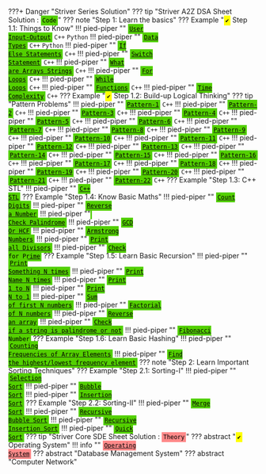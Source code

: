 <style>
    code {
        font-family: monospace;
    }

    .md-typeset code {
        border-radius: 1rem;
        font-size: 1.2em;
    }

    .red {
        border: 1px solid #ff8989;
        color: black;
        background-color: #ff8989;
        border-width: medium;
    }

    .orange {
        border: 1px solid #FFC543;
        color: black;
        background-color: #FFC543;
        border-width: medium;
    }

    .yellow {
        border: 1px solid yellow;
        color: black;
        background-color: yellow;
        border-width: medium;
    }

    .yellow-green {
        border: 1px solid #C8EA00;
        color: black;
        background-color: #C8EA00;
        border-width: medium;
    }

    .green {
        border: 1px solid #53d000;
        color: black;
        background-color: #53d000;
        border-width: medium;
    }
</style>


???+ Danger "Striver Series Solution"
    ??? tip "Striver A2Z DSA Sheet Solution : <code class="green">Code</code>"
        ??? note "Step 1: Learn the basics"
            ??? Example "<code class="yellow">✔️</code> Step 1.1: Things to Know"
                !!! pied-piper ""
                    <a href="../codepoint/striver_a2z_dsa_sheet_solution/step01/step1.1/User_Input-Output/"><code class="green">User Input-Output</code></a> <code class="gray">C++</code> <code class="gray">Python</code>
                !!! pied-piper ""
                    <a href="../codepoint/striver_a2z_dsa_sheet_solution/step01/step1.1/Data-Types/"><code class="green">Data Types</code></a> <code class="gray">C++</code> <code class="gray">Python</code>
                !!! pied-piper ""
                    <a href="../codepoint/striver_a2z_dsa_sheet_solution/step01/step1.1/If-Else-Statements/"><code class="green">If Else Statements</code></a> <code class="gray">C++</code>
                !!! pied-piper ""
                    <a href="../codepoint/striver_a2z_dsa_sheet_solution/step01/step1.1/Switch-Statement/"><code class="green">Switch Statement</code></a> <code class="gray">C++</code>
                !!! pied-piper ""
                    <a href="../codepoint/striver_a2z_dsa_sheet_solution/step01/step1.1/What-are-Arrays-Strings/"><code class="green">What are Arrays Strings</code></a> <code class="gray">C++</code>
                !!! pied-piper ""
                    <a href="../codepoint/striver_a2z_dsa_sheet_solution/step01/step1.1/For-Loops/"><code class="green">For Loops</code></a> <code class="gray">C++</code>
                !!! pied-piper ""
                    <a href="../codepoint/striver_a2z_dsa_sheet_solution/step01/step1.1/While-Loops/"><code class="green">While Loops</code></a> <code class="gray">C++</code>
                !!! pied-piper ""
                    <a href="../codepoint/striver_a2z_dsa_sheet_solution/step01/step1.1/Functions/"><code class="green">Functions</code></a> <code class="gray">C++</code>
                !!! pied-piper ""
                    <a href="../codepoint/striver_a2z_dsa_sheet_solution/step01/step1.1/Time-Complexity/"><code class="green">Time Complexity</code></a> <code class="gray">C++</code>
            ??? Example "<code class="yellow">✔️</code> Step 1.2: Build-up Logical Thinking"
                ??? tip "Pattern Problems"
                    !!! pied-piper ""
                        <a href="../codepoint/striver_a2z_dsa_sheet_solution/step01/step1.2/Pattern_Problems/Pattern-1/"><code class="green">Pattern-1</code></a> <code class="gray">C++</code>
                    !!! pied-piper ""
                        <a href="../codepoint/striver_a2z_dsa_sheet_solution/step01/step1.2/Pattern_Problems/Pattern-2/"><code class="green">Pattern-2</code></a> <code class="gray">C++</code>
                    !!! pied-piper ""
                        <a href="../codepoint/striver_a2z_dsa_sheet_solution/step01/step1.2/Pattern_Problems/Pattern-3/"><code class="green">Pattern-3</code></a> <code class="gray">C++</code>
                    !!! pied-piper ""
                        <a href="../codepoint/striver_a2z_dsa_sheet_solution/step01/step1.2/Pattern_Problems/Pattern-4/"><code class="green">Pattern-4</code></a> <code class="gray">C++</code>
                    !!! pied-piper ""
                        <a href="../codepoint/striver_a2z_dsa_sheet_solution/step01/step1.2/Pattern_Problems/Pattern-5/"><code class="green">Pattern-5</code></a> <code class="gray">C++</code>
                    !!! pied-piper ""
                        <a href="../codepoint/striver_a2z_dsa_sheet_solution/step01/step1.2/Pattern_Problems/Pattern-6/"><code class="green">Pattern-6</code></a> <code class="gray">C++</code>
                    !!! pied-piper ""
                        <a href="../codepoint/striver_a2z_dsa_sheet_solution/step01/step1.2/Pattern_Problems/Pattern-7/"><code class="green">Pattern-7</code></a> <code class="gray">C++</code>
                    !!! pied-piper ""
                        <a href="../codepoint/striver_a2z_dsa_sheet_solution/step01/step1.2/Pattern_Problems/Pattern-8/"><code class="green">Pattern-8</code></a> <code class="gray">C++</code>
                    !!! pied-piper ""
                        <a href="../codepoint/striver_a2z_dsa_sheet_solution/step01/step1.2/Pattern_Problems/Pattern-9/"><code class="green">Pattern-9</code></a> <code class="gray">C++</code>
                    !!! pied-piper ""
                        <a href="../codepoint/striver_a2z_dsa_sheet_solution/step01/step1.2/Pattern_Problems/Pattern-10/"><code class="green">Pattern-10</code></a> <code class="gray">C++</code>
                    !!! pied-piper ""
                        <a href="../codepoint/striver_a2z_dsa_sheet_solution/step01/step1.2/Pattern_Problems/Pattern-11/"><code class="green">Pattern-11</code></a> <code class="gray">C++</code>
                    !!! pied-piper ""
                        <a href="../codepoint/striver_a2z_dsa_sheet_solution/step01/step1.2/Pattern_Problems/Pattern-12/"><code class="green">Pattern-12</code></a> <code class="gray">C++</code>
                    !!! pied-piper ""
                        <a href="../codepoint/striver_a2z_dsa_sheet_solution/step01/step1.2/Pattern_Problems/Pattern-13/"><code class="green">Pattern-13</code></a> <code class="gray">C++</code>
                    !!! pied-piper ""
                        <a href="../codepoint/striver_a2z_dsa_sheet_solution/step01/step1.2/Pattern_Problems/Pattern-14/"><code class="green">Pattern-14</code></a> <code class="gray">C++</code>
                    !!! pied-piper ""
                        <a href="../codepoint/striver_a2z_dsa_sheet_solution/step01/step1.2/Pattern_Problems/Pattern-15/"><code class="green">Pattern-15</code></a> <code class="gray">C++</code>
                    !!! pied-piper ""
                        <a href="../codepoint/striver_a2z_dsa_sheet_solution/step01/step1.2/Pattern_Problems/Pattern-16/"><code class="green">Pattern-16</code></a> <code class="gray">C++</code>
                    !!! pied-piper ""
                        <a href="../codepoint/striver_a2z_dsa_sheet_solution/step01/step1.2/Pattern_Problems/Pattern-17/"><code class="green">Pattern-17</code></a> <code class="gray">C++</code>
                    !!! pied-piper ""
                        <a href="../codepoint/striver_a2z_dsa_sheet_solution/step01/step1.2/Pattern_Problems/Pattern-18/"><code class="green">Pattern-18</code></a> <code class="gray">C++</code>
                    !!! pied-piper ""
                        <a href="../codepoint/striver_a2z_dsa_sheet_solution/step01/step1.2/Pattern_Problems/Pattern-19/"><code class="green">Pattern-19</code></a> <code class="gray">C++</code>
                    !!! pied-piper ""
                        <a href="../codepoint/striver_a2z_dsa_sheet_solution/step01/step1.2/Pattern_Problems/Pattern-20/"><code class="green">Pattern-20</code></a> <code class="gray">C++</code>
                    !!! pied-piper ""
                        <a href="../codepoint/striver_a2z_dsa_sheet_solution/step01/step1.2/Pattern_Problems/Pattern-21/"><code class="green">Pattern-21</code></a> <code class="gray">C++</code>
                    !!! pied-piper ""
                        <a href="../codepoint/striver_a2z_dsa_sheet_solution/step01/step1.2/Pattern_Problems/Pattern-22/"><code class="green">Pattern-22</code></a> <code class="gray">C++</code>
            ??? Example "Step 1.3: C++ STL"
                !!! pied-piper ""
                    <a href="../codepoint/striver_a2z_dsa_sheet_solution/step01/step1.3/CPP-STL/"><code class="green">C++ STL</code></a>
            ??? Example "Step 1.4: Know Basic Maths"
                !!! pied-piper ""
                    <a href="../codepoint/striver_a2z_dsa_sheet_solution/step01/step1.4/Count-Digits/"><code class="green">Count Digits</code></a>
                !!! pied-piper ""
                    <a href="../codepoint/striver_a2z_dsa_sheet_solution/step01/step1.4/Reverse-a-Number/"><code class="green">Reverse a Number</code></a>
                !!! pied-piper ""
                    <a href="../codepoint/striver_a2z_dsa_sheet_solution/step01/step1.4/Check-Palindrome/"><code class="green">	Check Palindrome</code></a>
                !!! pied-piper ""
                    <a href="../codepoint/striver_a2z_dsa_sheet_solution/step01/step1.4/GCD-HCF/"><code class="green">GCD Or HCF</code></a>
                !!! pied-piper ""
                    <a href="../codepoint/striver_a2z_dsa_sheet_solution/step01/step1.4/Armstrong-Numbers/"><code class="green">Armstrong Numbers</code></a>
                !!! pied-piper ""
                    <a href="../codepoint/striver_a2z_dsa_sheet_solution/step01/step1.4/Print-all-Divisors/"><code class="green">Print all Divisors</code></a>
                !!! pied-piper ""
                    <a href="../codepoint/striver_a2z_dsa_sheet_solution/step01/step1.4/Check-for-Prime/"><code class="green">Check for Prime</code></a>
            ??? Example "Step 1.5: Learn Basic Recursion"
                !!! pied-piper ""
                    <a href="../codepoint/striver_a2z_dsa_sheet_solution/step01/step1.5/Print-Something-N-times/"><code class="green">Print Something N times</code></a>
                !!! pied-piper ""
                    <a href="../codepoint/striver_a2z_dsa_sheet_solution/step01/step1.5/Print-Name-N-times/"><code class="green">Print Name N times</code></a>
                !!! pied-piper ""
                    <a href="../codepoint/striver_a2z_dsa_sheet_solution/step01/step1.5/Print-1-to-N/"><code class="green">Print 1 to N</code></a>
                !!! pied-piper ""
                    <a href="../codepoint/striver_a2z_dsa_sheet_solution/step01/step1.5/Print-N-to-1/"><code class="green">Print N to 1</code></a>
                !!! pied-piper ""
                    <a href="../codepoint/striver_a2z_dsa_sheet_solution/step01/step1.5/Sum-of-first-N-numbers/"><code class="green">Sum of first N numbers</code></a>
                !!! pied-piper ""
                    <a href="../codepoint/striver_a2z_dsa_sheet_solution/step01/step1.5/Factorial-of-N-numbers/"><code class="green">Factorial of N numbers</code></a>
                !!! pied-piper ""
                    <a href="../codepoint/striver_a2z_dsa_sheet_solution/step01/step1.5/Reverse-an-array/"><code class="green">Reverse an array</code></a>
                !!! pied-piper ""
                    <a href="../codepoint/striver_a2z_dsa_sheet_solution/step01/step1.5/Check-if-a-string-is-palindrome-or-not/"><code class="green">Check if a string is palindrome or not</code></a>
                !!! pied-piper ""
                    <a href="../codepoint/striver_a2z_dsa_sheet_solution/step01/step1.5/Fibonacci-Number/"><code class="green">Fibonacci Number</code></a>
            ??? Example "Step 1.6: Learn Basic Hashing"
                !!! pied-piper ""
                    <a href="../codepoint/striver_a2z_dsa_sheet_solution/step01/step1.6/Counting-Frequencies-of-Array-Elements/"><code class="green">Counting Frequencies of Array Elements</code></a>
                !!! pied-piper ""
                    <a href="../codepoint/striver_a2z_dsa_sheet_solution/step01/step1.6/Find-the-highest_lowest-frequency-element/"><code class="green">Find the highest/lowest frequency element</code></a>
        ??? note "Step 2: Learn Important Sorting Techniques"
            ??? Example "Step 2.1: Sorting-I"
                !!! pied-piper ""
                    <a href="../codepoint/striver_a2z_dsa_sheet_solution/step02/step2.1/Selection-Sort/"><code class="green">Selection Sort</code></a>
                !!! pied-piper ""
                    <a href="../codepoint/striver_a2z_dsa_sheet_solution/step02/step2.1/Bubble-Sort/"><code class="green">Bubble Sort</code></a>
                !!! pied-piper ""
                    <a href="../codepoint/striver_a2z_dsa_sheet_solution/step02/step2.1/Insertion-Sort/"><code class="green">Insertion Sort</code></a>
            ??? Example "Step 2.2: Sorting-II"
                !!! pied-piper ""
                    <a href="../codepoint/striver_a2z_dsa_sheet_solution/step02/step2.2/Merge-Sort/"><code class="green">Merge Sort</code></a>
                !!! pied-piper ""
                    <a href="../codepoint/striver_a2z_dsa_sheet_solution/step02/step2.2/Recursive-Bubble-Sort/"><code class="green">Recursive Bubble Sort</code></a>
                !!! pied-piper ""
                    <a href="../codepoint/striver_a2z_dsa_sheet_solution/step02/step2.2/Recursive-Insertion-Sort/"><code class="green">Recursive Insertion Sort</code></a>
                !!! pied-piper ""
                    <a href="../codepoint/striver_a2z_dsa_sheet_solution/step02/step2.2/Quick-Sort/"><code class="green">Quick Sort</code></a>
    ??? tip "Striver Core SDE Sheet Solution : <code class="red">Theory</code>"
        ??? abstract "<code class="yellow">✔️</code>  Operating System"
            !!! info ""
                <a href="../codepoint/striver_core_sde_sheet_solution/operating_system/OS"><code class="red">Operating System</code></a>
        ??? abstract "Database Management System"
        ??? abstract "Computer Network"
